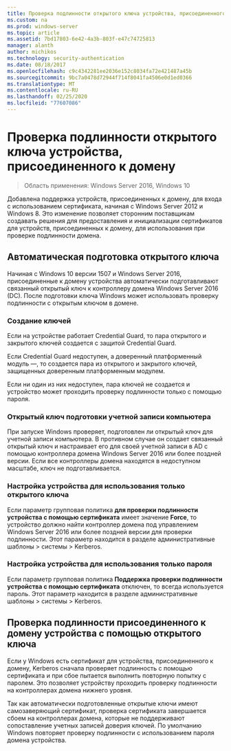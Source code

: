 ```yaml
---
title: Проверка подлинности открытого ключа устройства, присоединенного к домену
ms.custom: na
ms.prod: windows-server
ms.topic: article
ms.assetid: 7bd17803-6e42-4a3b-803f-e47c74725813
manager: alanth
author: michikos
ms.technology: security-authentication
ms.date: 08/18/2017
ms.openlocfilehash: c9c4342281ee2036e152c8034fa72e421487a45b
ms.sourcegitcommit: 9bc7a0478d72944f714f8041fa4506e0d1ed0366
ms.translationtype: MT
ms.contentlocale: ru-RU
ms.lasthandoff: 02/25/2020
ms.locfileid: "77607086"
---
```

# <a name="domain-joined-device-public-key-authentication"></a>Проверка подлинности открытого ключа устройства, присоединенного к домену

>Область применения: Windows Server 2016, Windows 10

Добавлена поддержка устройств, присоединенных к домену, для входа с использованием сертификата, начиная с Windows Server 2012 и Windows 8. Это изменение позволяет сторонним поставщикам создавать решения для предоставления и инициализации сертификатов для устройств, присоединенных к домену, для использования при проверке подлинности домена. 

## <a name="automatic-public-key-provisioning"></a>Автоматическая подготовка открытого ключа

Начиная с Windows 10 версии 1507 и Windows Server 2016, присоединенные к домену устройства автоматически подготавливают связанный открытый ключ к контроллеру домена Windows Server 2016 (DC). После подготовки ключа Windows может использовать проверку подлинности с открытым ключом в домене.

### <a name="key-generation"></a>Создание ключей
Если на устройстве работает Credential Guard, то пара открытого и закрытого ключей создается с защитой Credential Guard. 

Если Credential Guard недоступен, а доверенный платформенный модуль —, то создается пара из открытого и закрытого ключей, защищенных доверенным платформенным модулем. 

Если ни один из них недоступен, пара ключей не создается и устройство может проходить проверку подлинности только с помощью пароля.

### <a name="provisioning-computer-account-public-key"></a>Открытый ключ подготовки учетной записи компьютера
При запуске Windows проверяет, подготовлен ли открытый ключ для учетной записи компьютера. В противном случае он создает связанный открытый ключ и настраивает его для своей учетной записи в AD с помощью контроллера домена Windows Server 2016 или более поздней версии. Если все контроллеры домена находятся в недоступном масштабе, ключ не подготавливается.

### <a name="configuring-device-to-only-use-public-key"></a>Настройка устройства для использования только открытого ключа
Если параметр групповая политика **для проверки подлинности устройства с помощью сертификата** имеет значение **Force**, то устройство должно найти контроллер домена под управлением Windows Server 2016 или более поздней версии для проверки подлинности. Этот параметр находится в разделе административные шаблоны > системы > Kerberos.

### <a name="configuring-device-to-only-use-password"></a>Настройка устройства для использования только пароля
Если параметр групповая политика **Поддержка проверки подлинности устройства с помощью сертификата** отключен, то всегда используется пароль. Этот параметр находится в разделе административные шаблоны > системы > Kerberos.

## <a name="domain-joined-device-authentication-using-public-key"></a>Проверка подлинности присоединенного к домену устройства с помощью открытого ключа
Если у Windows есть сертификат для устройства, присоединенного к домену, Kerberos сначала проверяет подлинность с помощью сертификата и при сбое пытается выполнить повторную попытку с паролем. Это позволяет устройству проходить проверку подлинности на контроллерах домена нижнего уровня.

Так как автоматически подготовленные открытые ключи имеют самозаверяющий сертификат, проверка сертификата завершается сбоем на контроллерах домена, которые не поддерживают сопоставление учетных записей доверия ключей. По умолчанию Windows повторяет проверку подлинности с использованием пароля домена устройства.


